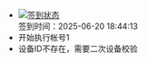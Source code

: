 - [![签到状态](https://github.com/womade/Cloud189-Actions/actions/workflows/main.yml/badge.svg?branch=main)](https://github.com/womade/Cloud189-Actions/actions/workflows/main.yml) <br> 签到时间：2025-06-20 18:44:13
- 开始执行帐号1
- 设备ID不存在，需要二次设备校验
